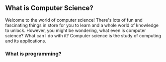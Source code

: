 ## What is Computer Science?

Welcome to the world of computer science! There's lots of fun and fascinating things in store for you to learn 
and a whole world of knowledge to unlock. However, you might be wondering, what even is computer science?
What can I do with it? Computer science is the study of computing and its applications. 

### What is programming?

